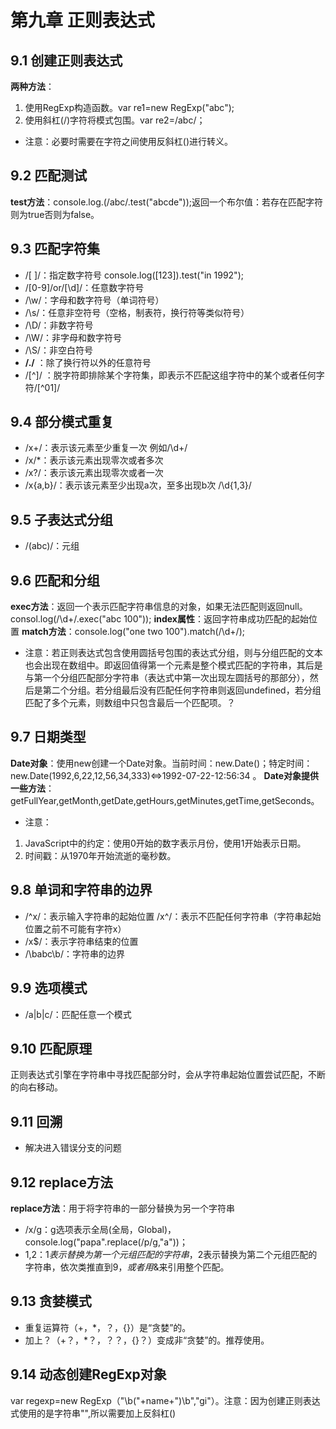 # 第九章 正则表达式
## 9.1 创建正则表达式
**两种方法**：
1. 使用RegExp构造函数。var re1=new RegExp("abc");
2. 使用斜杠(/)字符将模式包围。var re2=/abc/；
* 注意：必要时需要在字符之间使用反斜杠(\)进行转义。
## 9.2 匹配测试
**test方法**：console.log.(/abc/.test("abcde"));返回一个布尔值：若存在匹配字符则为true否则为false。
## 9.3 匹配字符集
* /[ ]/：指定数字符号 console.log([123]).test("in 1992");
* /[0-9]/or/[\d]/：任意数字符号
* /\w/：字母和数字符号（单词符号）
* /\s/：任意非空符号（空格，制表符，换行符等类似符号）
* /\D/：非数字符号
* /\W/：非字母和数字符号
* /\S/：非空白符号
* **/./** ：除了换行符以外的任意符号
* /[^]/ ：脱字符即排除某个字符集，即表示不匹配这组字符中的某个或者任何字符/[^01]/
## 9.4 部分模式重复
* /x+/：表示该元素至少重复一次 例如/\d+/
* /x/*：表示该元素出现零次或者多次
* /x?/：表示该元素出现零次或者一次
* /x{a,b}/：表示该元素至少出现a次，至多出现b次 /\d{1,3}/
## 9.5 子表达式分组
* /(abc)/：元组
## 9.6 匹配和分组
**exec方法**：返回一个表示匹配字符串信息的对象，如果无法匹配则返回null。consol.log(/\d+/.exec("abc 100"));
**index属性**：返回字符串成功匹配的起始位置
**match方法**：console.log("one two 100").match(/\d+/);
* 注意：若正则表达式包含使用圆括号包围的表达式分组，则与分组匹配的文本也会出现在数组中。即返回值得第一个元素是整个模式匹配的字符串，其后是与第一个分组匹配部分字符串（表达式中第一次出现左圆括号的那部分），然后是第二个分组。若分组最后没有匹配任何字符串则返回undefined，若分组匹配了多个元素，则数组中只包含最后一个匹配项。？
## 9.7 日期类型
**Date对象**：使用new创建一个Date对象。当前时间：new.Date()；特定时间：new.Date(1992,6,22,12,56,34,333)<=>1992-07-22-12:56:34 。
**Date对象提供一些方法**：getFullYear,getMonth,getDate,getHours,getMinutes,getTime,getSeconds。
* 注意：
1. JavaScript中的约定：使用0开始的数字表示月份，使用1开始表示日期。
2. 时间戳：从1970年开始流逝的毫秒数。
## 9.8 单词和字符串的边界
* /^x/：表示输入字符串的起始位置 /x^/：表示不匹配任何字符串（字符串起始位置之前不可能有字符x）
* /x$/：表示字符串结束的位置
* /\babc\b/：字符串的边界
## 9.9 选项模式
* /a|b|c/：匹配任意一个模式
## 9.10 匹配原理
正则表达式引擎在字符串中寻找匹配部分时，会从字符串起始位置尝试匹配，不断的向右移动。
## 9.11 回溯
* 解决进入错误分支的问题
## 9.12 replace方法
**replace方法**：用于将字符串的一部分替换为另一个字符串
* /x/g：g选项表示全局(全局，Global)，console.log("papa".replace(/p/g,"a"))；
* $1,$2：$1表示替换为第一个元组匹配的字符串，$2表示替换为第二个元组匹配的字符串，依次类推直到$9，或者用$&来引用整个匹配。
## 9.13 贪婪模式
* 重复运算符（+，*，？，{}）是“贪婪”的。
* 加上？（+？，*？，？？，{}？）变成非“贪婪”的。推荐使用。
## 9.14 动态创建RegExp对象
var regexp=new RegExp（"\\b("+name+")\b\","gi"）。注意：因为创建正则表达式使用的是字符串"",所以需要加上反斜杠(\)






